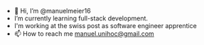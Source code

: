 - 👋 Hi, I’m @manuelmeier16
- I’m currently learning full-stack development. 
- I'm working at the swiss post as software engineer apprentice
- 📫 How to reach me manuel.unihoc@gmail.com
